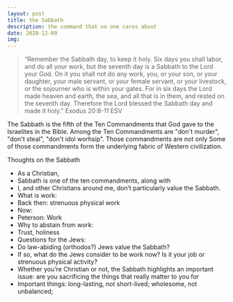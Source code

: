 ```yaml
---
layout: post
title: the Sabbath
description: the command that no one cares about
date: 2020-12-09
img:
---
```


<blockquote style="text-align: left;">
  “Remember the Sabbath day, to keep it holy. Six days you shall labor, and do all your work, but the seventh day is a Sabbath to the Lord your God. On it you shall not do any work, you, or your son, or your daughter, your male servant, or your female servant, or your livestock, or the sojourner who is within your gates. For in six days the Lord made heaven and earth, the sea, and all that is in them, and rested on the seventh day. Therefore the Lord blessed the Sabbath day and made it holy."
  Exodus 20:8-11 ESV
</blockquote>

The Sabbath is the fifth of the Ten Commandments that God gave to the Israelites in the Bible. Among the Ten Commandments are "don't murder", "don't steal", "don't idol worhsip". Those commandments are not only
Some of those commandments form the underlying fabric of Western civilization.

Thoughts on the Sabbath
* As a Christian,
* Sabbath is one of the ten commandments, along with
* I, and other Christians around me, don’t particularly value the Sabbath.
* What is work:
* Back then: strenuous physical work
* Now:
* Peterson: Work
* Why to abstain from work:
* Trust, holiness
* Questions for the Jews:
* Do law-abiding (orthodox?) Jews value the Sabbath?
* If so, what do the Jews consider to be work now? Is it your job or strenuous physical activity?
* Whether you’re Christian or not, the Sabbath highlights an important issue: are you sacrificing the things that really matter to you for
* Important things: long-lasting, not short-lived; wholesome, not unbalanced;
